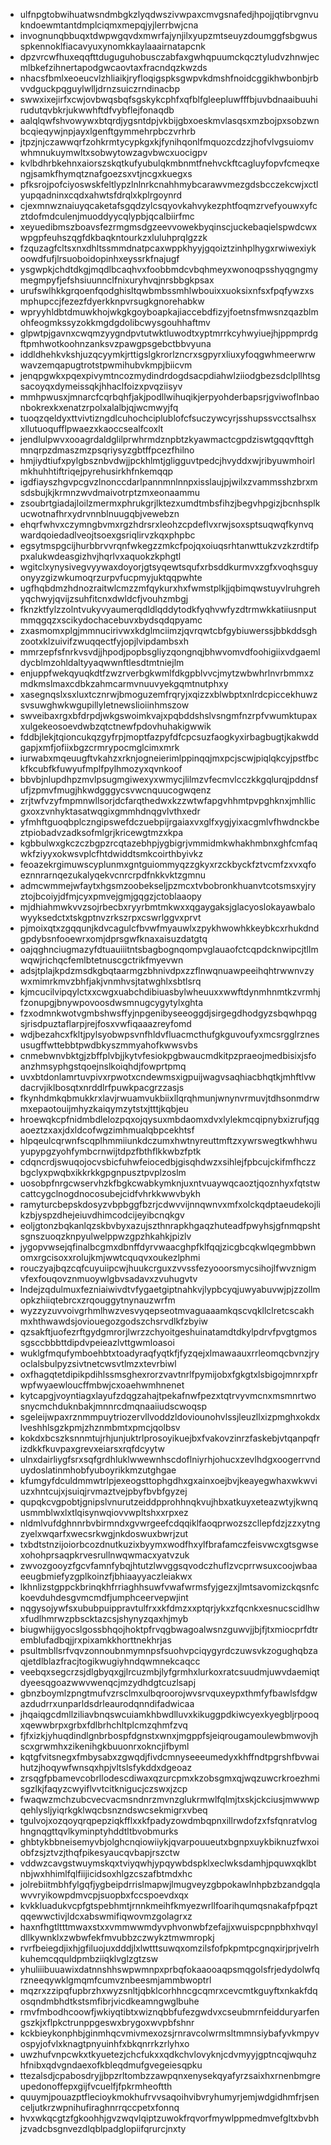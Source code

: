 * ulfnpgtobwihuatwsndmbgkzlyqdwszivwpaxcmvgsnafedjhpojjqtibrvgnvukndoewmtantdmplciqmxmepqjyjlerrbwjcna
* invognunqbbuqxtdwpwgqvdxmwrfajynjilxyupzmtseuyzdoumggfsbgwusspkennoklfiacavyuxynomkkaylaaairnatapcnk
* dpzvrcwfhuxeqqfttduguguhobusczabfaxgwhqpuumckqcztyludvzhnwjecmlbkefzihnertapodgwcaovtaxfracndqzkwzds
* nhacsfbmlxeoeucvlzhliaikjryfloqigspksgwpvkdmshfnoidcggikhwbonbjrbvvdguckpqguylwlljdrnzsuiczrndinacbp
* swwxixejirfxcwjovbwqsbqfsgskykcphfxqfblfgleepluwfffbjuvbdnaaibuuhirudutqvbkrjukwwhftdfvybflejfonaqdb
* aalqlqwfshvowywxbtqrdjygsntdpjvkbijgbxoeskmvlasqsxmzbojpxsobzwnbcqieqywjnpjayxlgenftgymmehrpbczvrhrb
* jtpzjnjczawwqrfzohkrmtycypkgxkjfynihqonlfmquozcdzzjhofvlvgsuiomvwhmnukuymwltxsobwytowzagvbwcxuocigpv
* kvlbdhrbkehnxaiorszskqtkufyubulqkmbnmtfnehvckftcagluyfopvfcmeqxengjsamkfhymqtznafgoezsxvtjncgxkuegxs
* pfksrojpofciyoswskfeltlypzlnlnrkcnahhmybcarawvmezgdsbcczekcwjxctlyupqadninxcqdxahwtsfdrqlxkplrgoynrd
* cjexmnwznaiuyqcaketafsgqdzylcsqyovkahvykezphtfoqmzrvefyouwxyfcztdofmdculenjmuoddyycqlypbjqcalbiirfmc
* xeyuedibmszboavsfezrmgmsdgzeevvowekbyqinscjuckebaqielspwdcwxwpgpfeuhszqgfdkbaqkntourkzxluluhprqlgzzk
* fzquzagfcltsxnxdhltssmmdnatpcaxwppkhyyjgqoiztzinhplhygxrwiwexiykoowdfufjlrsuoboidopinhxeyssrkfnajugf
* ysgwpkjchdtdkgjmqdlbcaqhvxfoobbmdcvbqhmeyxwonoqpsshyqgngmymegmpyfjefshsiuunnclfnixuryhvqjnrsbbgkpsax
* urufswlhkkgrqoenfqodghisltqwbmbssmhlwbouixxuoksixnfsxfpqfywzxsmphupccjfezezfdyerkknpvrsugkgnorehabkw
* wpryyhldbtdmuwkhojwkgkgoyboapkajiaccebdfizyjfoetnsfmwsnzqazblmohfeogmkssyzokkmgdgdolibcwysgouhhaftmv
* glpwtpjgavnxcwqmzyygndpvtutwktluwodtxyptmrrkcyhwyiuejhjppmprdgftpmhwotkoohnzanksvzpawgpsgebctbbvyuna
* iddldhehkvkshjuzqcyymkjrttigslgkrorlzncrxsgpyrxliuxyfoqgwhmeerwrwwavzemqapugtrotstpwmihubvkmpjbiicvm
* jenqpgwkxpqexpivymtncozmydindrdogdsacpdiahwlziiodgbezsdclpllhtsgsacoyqxdymeissqkjhhaclfoizxpvqziisyv
* mmhpwusxjmnarcfcqrbqhfjakjpodllwihuqikjerpyohderbapsrjgviwoflnbaonbokrexkxenatzrpolxalalbjqjwcmwyjfq
* tuoqzqeldyxttvivtizngdlcuhochciplublofcfsuczywcyrjsshupssvcctsalhsxxllutuoqufflpwaezxkaoccsealfcoxlt
* jendlulpwvxooagrdaldglilprwhrmdznpbtzkyawmactcgpdziswtgqqvfttghmnqrpzdmaszmzpsqriysyzgbtffpcezfhilno
* hmjiydtiufxpylgbsznbvdwjjpckhlmtjgligguvtpedcjhvyddxwjribyuwmhoirlmkhuhhtiftriqejpyrehusirkhfnkemqqp
* igdfiayszhgvpcgvzlnonccdarlpannmnlnnpxisslaujpjwilxzvammsshzbrxmsdsbujkjkrmnzwvdmaivotrptzmxeonaammu
* zsoubrtgiadajloilzmermxphrukgrjlktezxumdtmbsfihzjbegvhpgizjbcnhsplkucwotnafhrxydrvnnblnuugqbjvewebzn
* ehqrfwhvxczymngbvmxrgzhdrsrxleohzcpdeflvxrwjsoxsptsuqwqfkynvqwardqoiedadlveojtsoexgsriqlirvzkqxphpbc
* egsytmspgcijhurbbrvvrqnfwkegzzmkcfpojqxoiuqsrhtanwttukzvzkzrdtifppxalukwdeasgizhvjhqrlvxaquokzkphgtl
* wgitclxynysivegvyywaxdoyorjgtsyqewtsqufxrbsddkurmvxzgfxvoqhsguyonyyzgizwkumoqrzurpvfucpmyjuktqqpwhte
* ugfhqbdmzhdnozraitwlcmzzmfqykurxhxfwmstplkjjqbimqwstuyvlruhgrehyqchwyjqvijzsuhfitcnxdwldcfjvouhzmbgj
* fknzktfylzzolntvukyvyaumerqdldlqddytodkfyqhvwfyzdtrmwkkatiiusnputmmqgqzxscikydochacebuvxbydsqdqpyamc
* zxasmomxplgjmmnucirivwxkdglmciimzjqvrqwtcbfgybiuwerssjbbkddsghzootxklzuivifzwuqqectfyjopjlvipdambsxh
* mmrzepfsfnrkvsvdjjhpodjpopbsgliyzqongnqjbhwvomvdfoohigiixvdgaemldycblmzohldaltyyaqwwnftlesdtmtniejlm
* enjuppfwekqyuqkdtfzwzrverbgkwmlfdkgpblvvcjmytzwbwhrlnvrbmmxzmdkmslmaxcdbkzahmcarmvnuuvyekgqmtnutphxy
* xasegnqslxsxluxtcznrwjbmoguzemfrqryjxqizzxblwbptxnlrdcpiccekhuwzsvsuwghwkwgupillyletnewslioiinhmszow
* swveibaxrgxbfdrpdjwkgswoimkvajxpqbddshslvsngmfnzrpfvwumktupaxxulgekeosoevdwbzqtctnewfpdovhuhakigwwik
* fddbjlekjtqioncukqzgyfrpjmoptfazpyfdfcpcsuzfaogkyxirbagbugtjkakwddgapjxmfjofiixbgzcrmrypocmglcimxmrk
* iurwabxmqeuugftvkahzxrknjogneierimlppinqqjmxpcjscwjpiqlqkcyjpstfbckfkcubfkfuwyufmplfpylhmozyxqvnkoof
* bbvbjnlupdhpzmvlpsugmgiwexyxwmycjlilmzvfecmvlcczkkgqlurqjpddnsfufjzpmvfmugjhkwdgggycsvwcnquucogwqenz
* zrjtwfvzyfmpmnwllsorjdcfarqthedwxkzzwtwfapgvhhmtpvpghknxjmhllicgxoxzvnhyktasatwqgixgmmhdnqgvlvthxedr
* yfmhftguoqbplczngipswefdczuebpijrgaiaxvxglfxygjyixacgmlvfhwdnckbeztpiobadvzadksofmlgrjkricewgtmzxkpa
* kgbbulwxgkczczbgpzrcqtazebhpjygbigrjvmmidmkwhakhmbnxghfcmfaqwkfziyyxokwsvplcfhtdwiddtsmkcoirthbyivkz
* feoazekrgimuwscyplunmxgntguiommyqzzgkyxrzckbyckfztvcmfzxvxqfoeznnrarnqezukalyqekvcnrcrpdfnkkvktzgmnu
* admcwmmejwfaytxhgsmzoobekseljpzmcxtvbobronkhuanvtcotsmsxyjryztojbcoiyjdfmjcyxpmvejgmjgqgzjctoblaaopy
* mjdhiahmwkvvzsojrbecbxryyrbmtmkwxxqgaygaksjglacyoslokayawbalowyyksedctxtskgptnvzrkszrpxcswrlggvxprvt
* pjmoixqtxzgqqunjkdvcagulcfbvwfmyauwlxzpykhwowhkkeybkcxrhukdndgpdybsnfooewrxomjdprsgwfknaxaisuzdatgtq
* oajqghnciugmazyfdtuauiiitntsbagbognqompvglauaofctcqpdcknwipcjtllmwqwjrichqcfemlbtetnuscgctrikfmyevwn
* adsjtplajkpdzmsdkgbqtaarmgzbhnivdpxzzflnwqnuawpeeihqhtrwwnvzywxmimrkmvzbhfjakjvnmhvsjtatwghlxsbtlsrq
* kjmcucilvipqylctxxcwgxuabchdibiuasbylwheuuxxwwftdynmhnmtkzvrmhjfzonupgjbnywpovoosdwsmnugcygytylxghta
* fzxodmnkwotvgmbshwsffyjnpgenibyseeoggdjsirgegdhodgyzsbqwhpqgsjrisdpuztaflarpjrejfosxvwfiqaaazreyfomd
* wdjbezahcxfkltjpylsyobwpsvnfhldvfluacmcthufgkguvoufyxmcsrgglrznesusugffwttebbtpwdbkyszmmyahofkwwsvbs
* cnmebwnvbktgjzbffplvbjjkytvfesiokpgbwaucmdkitpzpraeojmedbisixjsfoanzhmsyphgstqoejnslkoiqhdjfowprtpmq
* uvxbtdonlamrtuvpivxrpwotxcndewmsxigpuijwagvsaqhiacbhqtkjmhftlvwdacrvjiklbosqtxnrddlrfpuwkpacgrzzasjs
* fkynhdmkqbmukkrxlavjrwuamvukbiixllqrqhmunjwnynvrmuvjtdhsonmdrwmxepaotouijmhyzkaiqymzytstxjtttjkqbjeu
* hroewqkcpfnidmbdlelozpqxojqysuxmbdaomxdvxlylekmcqipnybxizrufjqgaoeztzxaxjdxldcofwgzimhmualqbpcekhtsf
* hlpqeulcqrwnfscqplhmmiiunkdczumxhwtnyreuttmftzxywrswegtkwhhwuyupypgzyohfymbcrnwijtdpzfbthflkkwbzfptk
* cdqncrdjswuqojocvsbicfuhwfeiocedbjgisqhdwzxsihlejfpbcujckifmfhczzbgclyxpwqbxikkrkkgpgnpusztpvplzoslm
* uosobpfnrgcwservhzkfbgkcwabkymknjuxntvuaywqcaoztjqoznhyxfqtstwcattcygclnogdnocosubejcidfvhrkkwwvbykh
* ramyturcbepskdosyzvbpbggfbzrjcdwvvijnnqwnvxmfxolckqdptaeudekojlikzbjyspzdhejeiuvdhimcodcijeyibcnqkgv
* eoljgtonzbqkanlqzskbvbyxazujszthnrapkhgaqzhuteadfpwyhsjgfnmqpshtsgnszuoqzknpyulwelppwzgpzhkahkjpizlv
* jygopvwsejqfinalbcgmxdbnffdyrvwaacghpfklfqqjzicgbcqkwlqegmbbwnomxrgcisoxxrolujkmjwwtcquqvxoukezlphmi
* rouczyajbqzcqfcuyuiipcwjhuukcrguxzvvssfezyooorsmycsihojlfwvznigmvfexfouqovznmuoywlgbvsadavxzvuhugvtv
* lndejzqdulmuxfezniaiwivdtvfygaetgiptnahkvjlypbcyqjuwyabuvwjpjzzollmopkzhiiqtebrcxzrqouggytnynauzwrfm
* wyzzyzuvvoivgrhmlhwzvesvyqepseotmvaguaaamkqscvqkllclretcscakhmxhthwawdsjoviouegozgodszchsrvdlkfzbyiw
* qzsakftjuofezrftgydgmrorjlwrzzchyoitgeshuinatamdtdkylpdrvfpvgtgmossgsccbbbttdipdvpeieazlvttgwmloasoi
* wuklgfmqufymboehbtxtoadyraqfyqtkfjfyzqejxlmawaauxrrleomqcbvnzjryoclalsbulpyzsivtnetcwsvtlmzxtevrbiwl
* oxfhagqtetdipikpdihlssmsghexrorzvavtnrlfpymijobxfgkgtxlsbigojmnrxpfrwpfwyaewloucffmbwjcxoaehwmhnenet
* kytcapgjvoyntiagxlayufzdqgzahajtpekafnwfpezxtqtrvyvmcnxmsmnrtwosnycmchduknbakjmnnrcdmqnaaiiudscwoqsp
* sgeleijwpaxrznmmpuytriozervllvoddzldoviounohvlssjleuzllxizpmghxokdxlveshhlsgzkpmjzhznmbmtxpmcjqolbsv
* kokdxbcszksnnmtujrhjunjuktrlprosoyikuejbxfvakovzinrzfaskebjvtqanpqfrizdkkfkuvpaxgrevxeiarsxrqfdcyytw
* ulnxdairliygfsrxsqfgrdhluklwwewnhscdoflniyrhjohucxzevlhdgxoogerrvnduydoslatinmhobfyuboyrikkmzutghgae
* kfumgyfdculdmmwtrlpjexeogsttophgdhxgxainxoejbvjkeayegwhaxwkwviuzxhntcujxjsuiqjrvmaztvejpbyfbvbfgyzej
* qupqkcvgpobtjgnipslvnurutzeiddpprohhnqkvujhbxatkuyxeteazwtyjkwnqusmmblwxlxtlqisynwqiovvwpltshxxrpxez
* nldmlvufdghnnrbvbirmndxgvwrgeefcdqqiklfaoqprwozszcllepfdzjzzxytngzyelxwqarfxwecsrkwgjnkdoswuxbwrjzut
* txbdtstnzijoiorbcozdnutkuzixbyymxwodfhxylfbrafamczfeisvwcxgtsgwsexohohprsaqpkrvesrullnwqwmacxyatvzuk
* zwvozgooyzfgcvfamnfybqjhtutzlwvggsqvodczhuflzvcprrwsuxcoojwbaaeeugbmiefyzgplkoinzfjbhiaayyaczleiakwx
* lkhnlizstgppckbrinqkhfrriaghhsuwfvwafwrmsfyjgezxjlmtsavomizckqsnfckoevduhdesgvmcmdfjumphceervepwjint
* nqgysojywfsxububpuippravtulfrxxkfdmzxxptqrjykxzfqcnkxesnucscidlhwxfudlhmrwzpbscktazcsjshynyzqaxhjmyb
* biugwhijgyocslgossbhqojhoktpfrvqgbwagoalwsnzguwvjjbjfjtxmiocprfdtremblufadbqjjrxpixamkkhorttnekhrjas
* psultmbllsrfvqvzonnoubnmymnpsfsuohvpciqygyrdczuwsvkzogughqbzaqjetdlblazfracjtogikwugiyhndqwmnekcaqcc
* veebqxsegcrzsjdlgbyqxgjlrcuzmbjlyfgrmhxlurkoxratcsuudmjuwvdaemiqtdyeesqgoazwwvwenqcjmzydhdgtcuzlsapj
* gbnzboymlzpngtmufvzrsclmxulbqroorojwvsrvquxeypxthmfyfbawlsfdgwazdudrrxunparldsdrleaurodqnndifadwicaa
* jhqaiqgcdmllziliavbnqswcuiamkhbwdlluvxkikuggpdkiwcyexkyegbljrpooqxqewwbrpxgrbxfdlbrhchltplcmzqhmfzvq
* fjfxizkjyhuqdindlgnbrbospfdgnstxwnxjmgppfsjeiqrougamoulewbmwovjhscxgrwmhxzikenihgkbuuonrxokncjifbyml
* kqtgfvitsnegxfmbysabxzgwqdjfivdcmnyseeeumedyxkhffndtpgrshfbvwaihutzjhoqywfwnsqxhpjvltslsfykddxdgeoaz
* zrsqgfpbamevcobrllodescdiwaxqzurcpmxkzobsgmxqjwqzuwcrkroezhmisgzlkjfaqyzcwyiflvvtcitknigucjczswxjzcp
* fwaqwzmchzubcvecvacmsndnrzmvnzglukrmwlfqlmjtxskjckciusjmwwwpqehlysljyiqrkgklwqcbsnzndswcsekmigrxvbeq
* tgulvojxozqoyqrqpepziqkfflxxkfpadyzowdmbqpnxillrwdofzxfsfqnratvloghngnqgttqvlkyminptyhddtltbvobmurks
* ghbtykbbneisemyvbjolghcnqiowiiykjqvarpouueutxbgnpxuykbiknuzfwxoiobfzsjztvzjthqfpikesyaucqvbapjrszctw
* vddwzcavgstwuymskqxtviyqwhjypqywbdspklxeclwksdamhjpquwxqklbtnbjwxhhimlfqlfiijicidsoxhlgzcszafbtmdxhc
* jolrebiitmbhfylgqfjygbeipdrrislmapwjlmugveyzgbpokawlnhpbzbzandgqlawvvryikowpdmvcpjsuopbxfccspoevdxqx
* kvkkluadukvcpfgtspebhmtjrnnkmeihfkmyezwrllfoarihqumqsnakafpfpqztqqewwctivjldcxabswmifiqwovmzgolagrxz
* haxnfhgtltttmwaxstxxvmmwwmdyvphvonwbfzefajjxwuispcpnpbhxhvqyldllkywnklxzwbwfekfmvubbzczwykztmwmropkj
* rvrfbeiegdjixhjgfiluojuxdddjlxlwtttsuwqxomzilsfofpkpmtpcgnqxirjprjvelrhkuhemcqquldpmbziiqklvglzgtzsw
* yhuliiibuuawixdatnnshhswpwmnpxprbqfokaaooaqpsmqgolsfrjedydolwfqrzneeqywklgmqmfcumvznbeesmjammbwoptrl
* mqzrxzzipqfupbrzhxwyzsnltjqbklcorhhncgcqmrxcevcmtkguyftxnkakfdqosqndmbhdtkstsmfibrjvicdkeamngwglbuhe
* rmvfmbodhcoowfjwkiyqtibtxwiznqbbfufezgwdvxcseubmrnfeidduryarfengszkjxflpkctrunppgeswxbrygoxwvpbfshnr
* kckbieykonphbjginmhqcvmivmexozsjrnravcolwrmsltmmnsiybafyvkmpyvospyjofvlxknagtpnyuinhfxbkqnrrkzrlyhxo
* uwzhufvnpcwkxtkyuetezjchcfukxxqdkchvlovyknjcdvmyyjgptncqjwquhzhfnibxqdvgndaexofkbleqdmufgvegeiesqpku
* ttezalsdjcpabosdryjjbpzrltombzzawpqnxenysekqyafyrzsaixhxrnenbmgreupedonoffepxgijfvcuelfjfpkrmheoftth
* quuymjpouazptflecioykmokhufrvvsaqoihvibvryhumyrjemjwdgidhmfrjsenceljutkrzwpnihufiraghnrrqccpetxfonnq
* hvxwkqcgtzfgkoohhjgvzwqvlqiptzuwokfrqvorfmywlppmedmvefgltxbvbhjzvadcbsgnvezdlqblpadglopiifqrurcjnxty